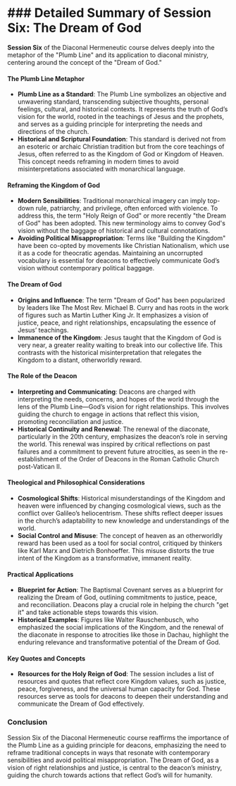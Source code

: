 # ### Detailed Summary of Session Six: The Dream of God

**Session Six** of the Diaconal Hermeneutic course delves deeply into the metaphor of the "Plumb Line" and its application to diaconal ministry, centering around the concept of the "Dream of God."

#### The Plumb Line Metaphor

- **Plumb Line as a Standard**: The Plumb Line symbolizes an objective and unwavering standard, transcending subjective thoughts, personal feelings, cultural, and historical contexts. It represents the truth of God’s vision for the world, rooted in the teachings of Jesus and the prophets, and serves as a guiding principle for interpreting the needs and directions of the church.
- **Historical and Scriptural Foundation**: This standard is derived not from an esoteric or archaic Christian tradition but from the core teachings of Jesus, often referred to as the Kingdom of God or Kingdom of Heaven. This concept needs reframing in modern times to avoid misinterpretations associated with monarchical language.

#### Reframing the Kingdom of God

- **Modern Sensibilities**: Traditional monarchical imagery can imply top-down rule, patriarchy, and privilege, often enforced with violence. To address this, the term "Holy Reign of God" or more recently "the Dream of God" has been adopted. This new terminology aims to convey God's vision without the baggage of historical and cultural connotations.
- **Avoiding Political Misappropriation**: Terms like "Building the Kingdom" have been co-opted by movements like Christian Nationalism, which use it as a code for theocratic agendas. Maintaining an uncorrupted vocabulary is essential for deacons to effectively communicate God’s vision without contemporary political baggage.

#### The Dream of God

- **Origins and Influence**: The term "Dream of God" has been popularized by leaders like The Most Rev. Michael B. Curry and has roots in the work of figures such as Martin Luther King Jr. It emphasizes a vision of justice, peace, and right relationships, encapsulating the essence of Jesus’ teachings.
- **Immanence of the Kingdom**: Jesus taught that the Kingdom of God is very near, a greater reality waiting to break into our collective life. This contrasts with the historical misinterpretation that relegates the Kingdom to a distant, otherworldly reward.

#### The Role of the Deacon

- **Interpreting and Communicating**: Deacons are charged with interpreting the needs, concerns, and hopes of the world through the lens of the Plumb Line—God’s vision for right relationships. This involves guiding the church to engage in actions that reflect this vision, promoting reconciliation and justice.
- **Historical Continuity and Renewal**: The renewal of the diaconate, particularly in the 20th century, emphasizes the deacon’s role in serving the world. This renewal was inspired by critical reflections on past failures and a commitment to prevent future atrocities, as seen in the re-establishment of the Order of Deacons in the Roman Catholic Church post-Vatican II.

#### Theological and Philosophical Considerations

- **Cosmological Shifts**: Historical misunderstandings of the Kingdom and heaven were influenced by changing cosmological views, such as the conflict over Galileo’s heliocentrism. These shifts reflect deeper issues in the church’s adaptability to new knowledge and understandings of the world.
- **Social Control and Misuse**: The concept of heaven as an otherworldly reward has been used as a tool for social control, critiqued by thinkers like Karl Marx and Dietrich Bonhoeffer. This misuse distorts the true intent of the Kingdom as a transformative, immanent reality.

#### Practical Applications

- **Blueprint for Action**: The Baptismal Covenant serves as a blueprint for realizing the Dream of God, outlining commitments to justice, peace, and reconciliation. Deacons play a crucial role in helping the church "get it" and take actionable steps towards this vision.
- **Historical Examples**: Figures like Walter Rauschenbusch, who emphasized the social implications of the Kingdom, and the renewal of the diaconate in response to atrocities like those in Dachau, highlight the enduring relevance and transformative potential of the Dream of God.

#### Key Quotes and Concepts

- **Resources for the Holy Reign of God**: The session includes a list of resources and quotes that reflect core Kingdom values, such as justice, peace, forgiveness, and the universal human capacity for God. These resources serve as tools for deacons to deepen their understanding and communicate the Dream of God effectively.

### Conclusion

Session Six of the Diaconal Hermeneutic course reaffirms the importance of the Plumb Line as a guiding principle for deacons, emphasizing the need to reframe traditional concepts in ways that resonate with contemporary sensibilities and avoid political misappropriation. The Dream of God, as a vision of right relationships and justice, is central to the deacon’s ministry, guiding the church towards actions that reflect God’s will for humanity.
